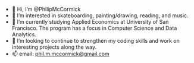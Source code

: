 - 👋 Hi, I’m @PhilipMcCormick
- 👀 I’m interested in skateboarding, painting/drawing, reading, and music.
- 🌱 I’m currently studying Applied Economics at University of San Francisco. The program has a focus in Computer Science and Data Analytics.
- 💞️ I’m looking to continue to strengthen my coding skills and work on interesting projects along the way.
- 📫 email: phil.m.mccormick@gmail.com
<!---
PhilipMcCormick/PhilipMcCormick is a ✨ special ✨ repository because its `README.md` (this file) appears on your GitHub profile.
You can click the Preview link to take a look at your changes.
--->
